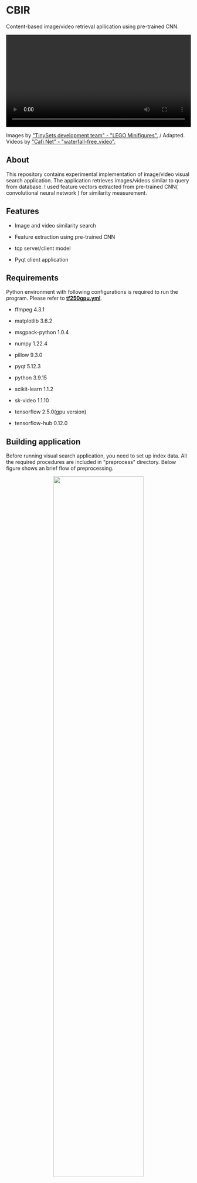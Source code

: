 # CBIR

Content-based image/video retrieval apllication using pre-trained CNN.

<p align="center" >
  <video width="100%" controls src="https://user-images.githubusercontent.com/12041845/209619219-ab8e239e-98aa-42d4-a085-6ac181cebc42.mp4">
  </video>
</p>

Images by ["TinySets development team" - "LEGO Minifigures".](https://www.kaggle.com/datasets/ihelon/lego-minifigures-classification) / Adapted.
Videos by ["Cafi Net" - "waterfall-free_video".](https://japanism.info/photo-rule.html#rule)

## About

This repository contains experimental implementation of image/video visual search application. The application retrieves images/videos similar to query from database. I used feature vectors extracted from pre-trained CNN( convolutional neural network ) for similarity measurement.

## Features

- Image and video similarity search

- Feature extraction using pre-trained CNN

- tcp server/client model

- Pyqt client application

## Requirements

Python environment with following configurations is required to run the program. Please refer to **<u>tf250gpu.yml</u>**.

- ffmpeg 4.3.1

- matplotlib 3.6.2

- msgpack-python 1.0.4

- numpy 1.22.4

- pillow 9.3.0

- pyqt 5.12.3

- python 3.9.15

- scikit-learn 1.1.2

- sk-video 1.1.10

- tensorflow 2.5.0(gpu version)

- tensorflow-hub 0.12.0

## Building application

Before running visual search application, you need to set up index data. All the required procedures are included in "preprocess" directory. Below figure shows an brief flow of  preprocessing.

<p align="center" >
  <img width="70%" src="https://user-images.githubusercontent.com/12041845/209782968-c0402a44-3240-4cf4-aeb7-bc1a2c50d576.svg">
</p>

### Path cofiguration

Open "config.json" and edit the following values. Please refer to **<u>preprocess/config.json</u>**.

- search_paths: Directories to be include in retrieval

- types: File extensions to be included in retrieval

- index_path: Directory to output indexing result

### Preprocessing

After finishing config.json setup, you need to execute python scripts in the following order.

1. create_snapshot.py
2. wrangle_images.py
3. extract_image_features.py
4. create_thumbnails.py

## Running application

Application scrips are stored in "apps" directory.

### Path configuration

Open "config.json" and edit the following values. Please refer to **<u>apps/config.json</u>**.

- index_path: Path to the index directory ( created in "Building apllication" step )

### Run standalone version

Please execute following python script.

- searcherstandalone_main.py

### Run server-client version

Another implementation example using tcp client-server model. The client deals with query through GUI operation. The server runs retrieval process. Please execute following scripts separately.

- searcherserver_main.py

- searcherclient_main.py
